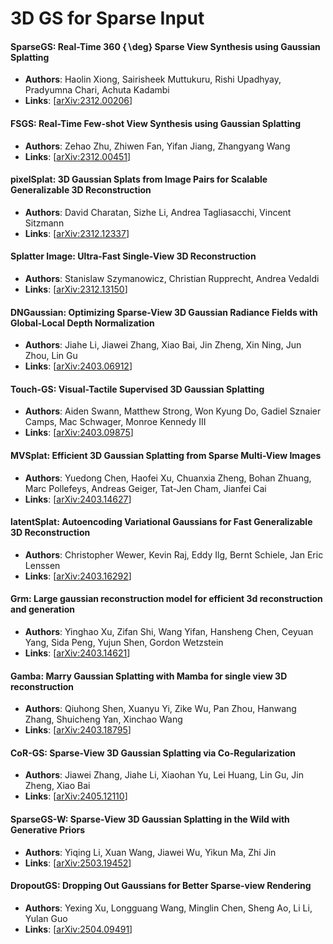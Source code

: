 # 3D GS for Sparse Input

#### SparseGS: Real-Time 360 $\{$$\backslash$deg$\}$ Sparse View Synthesis using Gaussian Splatting
- **Authors**: Haolin Xiong, Sairisheek Muttukuru, Rishi Upadhyay, Pradyumna Chari, Achuta Kadambi
- **Links**: [[arXiv:2312.00206](https://arxiv.org/abs/2312.00206)]

#### FSGS: Real-Time Few-shot View Synthesis using Gaussian Splatting
- **Authors**: Zehao Zhu, Zhiwen Fan, Yifan Jiang, Zhangyang Wang
- **Links**: [[arXiv:2312.00451](https://arxiv.org/abs/2312.00451)]

#### pixelSplat: 3D Gaussian Splats from Image Pairs for Scalable Generalizable 3D Reconstruction
- **Authors**: David Charatan, Sizhe Li, Andrea Tagliasacchi, Vincent Sitzmann
- **Links**: [[arXiv:2312.12337](https://arxiv.org/abs/2312.12337)]

#### Splatter Image: Ultra-Fast Single-View 3D Reconstruction
- **Authors**: Stanislaw Szymanowicz, Christian Rupprecht, Andrea Vedaldi
- **Links**: [[arXiv:2312.13150](https://arxiv.org/abs/2312.13150)]

#### DNGaussian: Optimizing Sparse-View 3D Gaussian Radiance Fields with Global-Local Depth Normalization
- **Authors**: Jiahe Li, Jiawei Zhang, Xiao Bai, Jin Zheng, Xin Ning, Jun Zhou, Lin Gu
- **Links**: [[arXiv:2403.06912](https://arxiv.org/abs/2403.06912)]

#### Touch-GS: Visual-Tactile Supervised 3D Gaussian Splatting
- **Authors**: Aiden Swann, Matthew Strong, Won Kyung Do, Gadiel Sznaier Camps, Mac Schwager, Monroe Kennedy III
- **Links**: [[arXiv:2403.09875](https://arxiv.org/abs/2403.09875)]

#### MVSplat: Efficient 3D Gaussian Splatting from Sparse Multi-View Images
- **Authors**: Yuedong Chen, Haofei Xu, Chuanxia Zheng, Bohan Zhuang, Marc Pollefeys, Andreas Geiger, Tat-Jen Cham, Jianfei Cai
- **Links**: [[arXiv:2403.14627](https://arxiv.org/abs/2403.14627)]

#### latentSplat: Autoencoding Variational Gaussians for Fast Generalizable 3D Reconstruction
- **Authors**: Christopher Wewer, Kevin Raj, Eddy Ilg, Bernt Schiele, Jan Eric Lenssen
- **Links**: [[arXiv:2403.16292](https://arxiv.org/abs/2403.16292)]

#### Grm: Large gaussian reconstruction model for efficient 3d reconstruction and generation
- **Authors**: Yinghao Xu, Zifan Shi, Wang Yifan, Hansheng Chen, Ceyuan Yang, Sida Peng, Yujun Shen, Gordon Wetzstein
- **Links**: [[arXiv:2403.14621](https://arxiv.org/abs/2403.14621)]

#### Gamba: Marry Gaussian Splatting with Mamba for single view 3D reconstruction
- **Authors**: Qiuhong Shen, Xuanyu Yi, Zike Wu, Pan Zhou, Hanwang Zhang, Shuicheng Yan, Xinchao Wang
- **Links**: [[arXiv:2403.18795](https://arxiv.org/abs/2403.18795)]

#### CoR-GS: Sparse-View 3D Gaussian Splatting via Co-Regularization
- **Authors**: Jiawei Zhang, Jiahe Li, Xiaohan Yu, Lei Huang, Lin Gu, Jin Zheng, Xiao Bai
- **Links**: [[arXiv:2405.12110](https://arxiv.org/abs/2405.12110)]

#### SparseGS-W: Sparse-View 3D Gaussian Splatting in the Wild with Generative Priors
- **Authors**: Yiqing Li, Xuan Wang, Jiawei Wu, Yikun Ma, Zhi Jin
- **Links**: [[arXiv:2503.19452](https://arxiv.org/abs/2503.19452)]

#### DropoutGS: Dropping Out Gaussians for Better Sparse-view Rendering
- **Authors**: Yexing Xu, Longguang Wang, Minglin Chen, Sheng Ao, Li Li, Yulan Guo
- **Links**: [[arXiv:2504.09491](https://arxiv.org/abs/2504.09491)]
